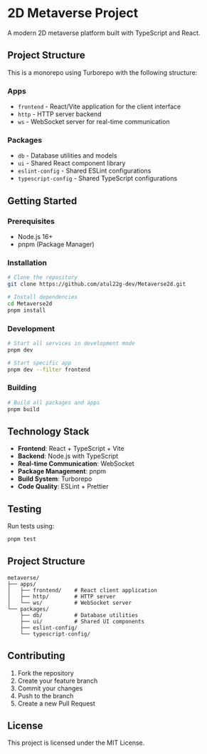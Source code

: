 # 2D Metaverse Project

A modern 2D metaverse platform built with TypeScript and React.

## Project Structure

This is a monorepo using Turborepo with the following structure:

### Apps
- `frontend` - React/Vite application for the client interface
- `http` - HTTP server backend
- `ws` - WebSocket server for real-time communication

### Packages
- `db` - Database utilities and models
- `ui` - Shared React component library
- `eslint-config` - Shared ESLint configurations
- `typescript-config` - Shared TypeScript configurations

## Getting Started

### Prerequisites
- Node.js 16+
- pnpm (Package Manager)

### Installation
```sh
# Clone the repository
git clone https://github.com/atul22g-dev/Metaverse2d.git

# Install dependencies
cd Metaverse2d
pnpm install
```

### Development
```sh
# Start all services in development mode
pnpm dev

# Start specific app
pnpm dev --filter frontend
```

### Building
```sh
# Build all packages and apps
pnpm build
```

## Technology Stack

- **Frontend**: React + TypeScript + Vite
- **Backend**: Node.js with TypeScript
- **Real-time Communication**: WebSocket
- **Package Management**: pnpm
- **Build System**: Turborepo
- **Code Quality**: ESLint + Prettier

## Testing

Run tests using:
```sh
pnpm test
```

## Project Structure

```
metaverse/
├── apps/
│   ├── frontend/    # React client application
│   ├── http/        # HTTP server
│   └── ws/          # WebSocket server
└── packages/
    ├── db/          # Database utilities
    ├── ui/          # Shared UI components
    ├── eslint-config/
    └── typescript-config/
```

## Contributing

1. Fork the repository
2. Create your feature branch
3. Commit your changes
4. Push to the branch
5. Create a new Pull Request

## License

This project is licensed under the MIT License.